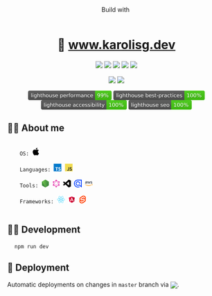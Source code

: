 <div align="center">
  <a href="https://www.karolisg.dev" target="_blank">
    <img src="https://res.cloudinary.com/dzm0tz8vx/image/upload/c_fill,g_auto,w_300/v1731608929/bc17e3f2091ff48ff4b3d8e3433e947f_ndgrxh.png" height="300" alt="" />
  </a>
</div>

<br />

<div align="center">
  <span>Build with</span> <a href="https://svelte.dev/" target="_blank"><img src="https://upload.wikimedia.org/wikipedia/commons/thumb/9/9b/Svelte-kit-horizontal.svg/320px-Svelte-kit-horizontal.svg.png" height="40" valign="middle" alt="" /></a>
</div>

<br />

<h1 align="center">🔗 <a href="https://www.karolisg.dev" target="_blank">www.karolisg.dev</a></h1>

<div align="center">
  <img src="https://img.shields.io/badge/sveltekit-%23ff3e00.svg?style=for-the-badge&logo=svelte&logoColor=white" height="22" valign="middle" />
  <img src="https://img.shields.io/badge/vite-%23646CFF.svg?style=for-the-badge&logo=vite&logoColor=white" height="22" valign="middle" />
  <img src="https://img.shields.io/badge/typescript-%23007ACC.svg?style=for-the-badge&logo=typescript&logoColor=white" height="22" valign="middle" />
  <img src="https://img.shields.io/badge/SASS-hotpink.svg?style=for-the-badge&logo=SASS&logoColor=white" height="22" valign="middle" />
  <img src="https://img.shields.io/badge/vercel-%23000000.svg?style=for-the-badge&logo=vercel&logoColor=white" height="22" valign="middle" />
</div>

<br />

<div align="center">
  <img src="https://deploy-badge.vercel.app/vercel/karolisg-dev" height="22" valign="middle" />
  <img src="https://img.shields.io/endpoint?url=https://gist.githubusercontent.com/karolisgrinkevicius/729d10e4a538f1645804675d91033f14/raw/dynamic-badges-action.json" height="22" valign="middle" />
</div>

<br />

<div align="center">
  <img src="https://raw.githubusercontent.com/karolisgrinkevicius/karolisg.dev/refs/heads/master/readme/icons/lighthouse/lighthouse_performance.svg" height="22" valign="middle" />
  <img src="https://raw.githubusercontent.com/karolisgrinkevicius/karolisg.dev/refs/heads/master/readme/icons/lighthouse/lighthouse_best-practices.svg" height="22" valign="middle" />
  <img src="https://raw.githubusercontent.com/karolisgrinkevicius/karolisg.dev/refs/heads/master/readme/icons/lighthouse/lighthouse_accessibility.svg" height="22" valign="middle" />
  <img src="https://raw.githubusercontent.com/karolisgrinkevicius/karolisg.dev/refs/heads/master/readme/icons/lighthouse/lighthouse_seo.svg" height="22" valign="middle" />
</div>

<h2>🙋‍♂️ About me</h2>

<pre>
  <code>
    OS: <img src="https://raw.githubusercontent.com/karolisgrinkevicius/karolisg.dev/refs/heads/master/readme/icons/apple-original.svg" height="18" />

    Languages: <img src="https://raw.githubusercontent.com/karolisgrinkevicius/karolisg.dev/refs/heads/master/readme/icons/typescript-original.svg" height="18"> <img src="https://raw.githubusercontent.com/karolisgrinkevicius/karolisg.dev/refs/heads/master/readme/icons/javascript-original.svg" height="18" />

    Tools: <img src="https://raw.githubusercontent.com/karolisgrinkevicius/karolisg.dev/refs/heads/master/readme/icons/nodejs-original.svg" height="18" title="NodeJS" /> <img src="https://raw.githubusercontent.com/karolisgrinkevicius/karolisg.dev/refs/heads/master/readme/icons/graphql-plain.svg" height="18" title="GraphQL" /> <img src="https://raw.githubusercontent.com/karolisgrinkevicius/karolisg.dev/refs/heads/master/readme/icons/vscode-plain.svg" height="18" title="VSCode" /> <img src="https://raw.githubusercontent.com/karolisgrinkevicius/karolisg.dev/refs/heads/master/readme/icons/algolia-original.svg" height="18" title="Algolia" /> <img src="https://raw.githubusercontent.com/karolisgrinkevicius/karolisg.dev/refs/heads/master/readme/icons/aws-original-wordmark.svg" height="18" title="Amazon Web Services" />

    Frameworks: <img src="https://raw.githubusercontent.com/karolisgrinkevicius/karolisg.dev/refs/heads/master/readme/icons/react-original.svg" height="18" /> <img src="https://raw.githubusercontent.com/karolisgrinkevicius/karolisg.dev/refs/heads/master/readme/icons/angular-original.svg" height="18" /> <img src="https://raw.githubusercontent.com/karolisgrinkevicius/karolisg.dev/refs/heads/master/readme/icons/svelte-original.svg" height="18" />
  </code>
</pre>

<h2>👨‍💻 Development</h2>

<pre>
  <code>npm run dev</code>
</pre>

<h2>🚀 Deployment</h2>

<p>Automatic deployments on changes in <code>master</code> branch via <a href="https://vercel.com/" target="_blank"><img src="https://cdn.jsdelivr.net/gh/devicons/devicon@latest/icons/vercel/vercel-original-wordmark.svg" height="60" valign="middle" /></a>.</p>
